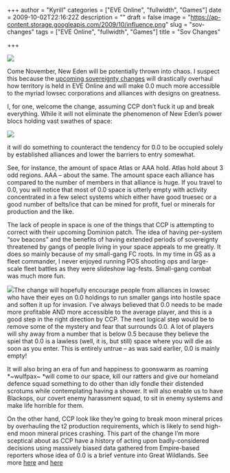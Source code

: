 +++
author = "Kyrill"
categories = ["EVE Online", "fullwidth", "Games"]
date = 2009-10-02T22:16:22Z
description = ""
draft = false
image = "https://ap-content.storage.googleapis.com/2009/10/influence.png"
slug = "sov-changes"
tags = ["EVE Online", "fullwidth", "Games"]
title = "Sov Changes"

+++


![](https://eveonline.com)

Come November, New Eden will be potentially thrown into chaos. I suspect this because the [upcoming sovereignty changes](https://www.eveonline.com/devblog.asp?a=blog&bid=695) will drastically overhaul how territory is held in EVE Online and will make 0.0 much more accessible to the myriad lowsec corporations and alliances with designs on greatness.

I, for one, welcome the change, assuming CCP don’t fuck it up and break everything. While it will not eliminate the phenomenon of New Eden’s power blocs holding vast swathes of space:

![](https://ap-content.storage.googleapis.com/2009/10/influence1.png)

it will do something to counteract the tendency for 0.0 to be occupied solely by established alliances and lower the barriers to entry somewhat.

See, for instance, the amount of space Atlas or AAA hold. Atlas hold about 3 odd regions. AAA – about the same. The amount space each alliance has compared to the number of members in that alliance is huge. If you travel to 0.0, you will notice that most of 0.0 space is utterly empty with activity concentrated in a few select systems which either have good truesec or a good number of belts/ice that can be mined for profit, fuel or minerals for production and the like.

The lack of people in space is one of the things that CCP is attempting to correct with their upcoming Dominion patch. The idea of having per-system “sov beacons” and the benefits of having extended periods of sovereignty threatened by gangs of people living in your space appeals to me greatly. It does so mainly because of my small-gang FC roots. In my time in GS as a fleet commander, I never enjoyed running POS shooting ops and large-scale fleet battles as they were slideshow lag-fests. Small-gang combat was much more fun.

![](https://ccp.vo.llnwd.net/o2/community/devblog/2009/capital_blog_pic1_branded.jpg)The change will hopefully encourage people from alliances in lowsec who have their eyes on 0.0 holdings to run smaller gangs into hostile space and soften it up for invasion. I’ve always believed that 0.0 needs to be made more profitable AND more accessible to the average player, and this is a good step in the right direction by CCP. The next logical step would be to remove some of the mystery and fear that surrounds 0.0. A lot of players will shy away from a number that is below 0.5 because they believe the spiel that 0.0 is a lawless (well, it is, but still) space where you will die as soon as you enter. This is entirely untrue – as was said earlier, 0.0 is mainly empty!

It will also bring an era of fun and happiness to goonswarm as roaming *~wulfpax~ *will come to our space, kill our ratters and give our homeland defence squad something to do other than idly fondle their distended scrotums while contemplating having a shower. It will also enable us to have Blackops, our covert enemy harassment squad, to sit in enemy systems and make life horrible for them.

On the other hand, CCP look like they’re going to break moon mineral prices by overhauling the t2 production requirements, which is likely to send high-end moon mineral prices crashing. This part of the change I’m more sceptical about as CCP have a history of acting upon badly-considered decisions using massively biased data gathered from Empire-based reporters whose idea of 0.0 is a brief venture into Great Wildlands. See more [here](https://blog.mortworks.net/2007/09/06/clueless-intervention/) and [here](https://blog.mortworks.net/2007/09/06/clueless-intervention-part-ii/)


